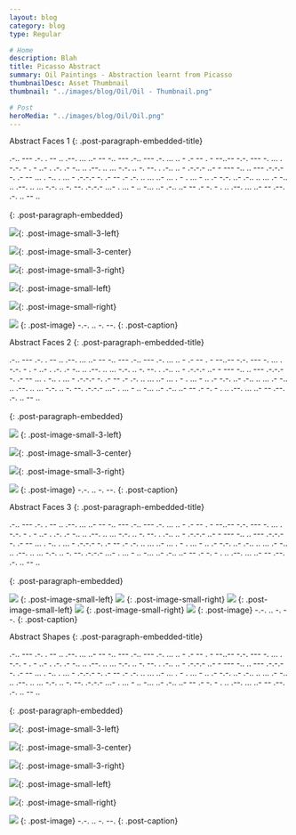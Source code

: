 ```yaml
---
layout: blog
category: blog
type: Regular

# Home
description: Blah
title: Picasso Abstract
summary: Oil Paintings - Abstraction learnt from Picasso
thumbnailDesc: Asset Thumbnail
thumbnail: "../images/blog/Oil/Oil - Thumbnail.png"

# Post
heroMedia: "../images/blog/Oil/Oil.png"
---
```



Abstract Faces 1
{: .post-paragraph-embedded-title}

.-.. --- .-. . --   .. .--. ... ..- --   -.. --- .-.. --- .-.   ... .. -   .- -- . - --..--   -.-. --- -. ... . -.-. - . - ..- . .-.   .- -.. .. .--. .. ... -.-. .. -. --.   . .-.. .. - .-.-.-   ..- -   --- -.. .. --- .-.-.-   -. .- --   ... . -..   . ... - .-.-.-   -. .- --   .-   .-. .. ... ..- ...   . -   . ... -   .. .- -.-. ..- .-.. .. ...   .- -.. .. .--. .. ... -.-. .. -. --. .-.-.-   ...- . ... - .. -... ..- .-.. ..- --   .- -. - .   .. .--. ... ..- --   .--. .-. .. -- ..
<br>
<br>
{: .post-paragraph-embedded}

<img src="../images/blog/Oil/Images/1 2.png" data-src="../images/blog/Oil/Images/1.png" class="lazyload blur-up">{: .post-image-small-3-left}

<img src="../images/blog/Oil/Images/2 2.png" data-src="../images/blog/Oil/Images/2.png" class="lazyload blur-up">{: .post-image-small-3-center}

<img src="../images/blog/Oil/Images/3 2.png" data-src="../images/blog/Oil/Images/3.png" class="lazyload blur-up">{: .post-image-small-3-right}

<img src="../images/blog/Oil/Images/4 2.png" data-src="../images/blog/Oil/Images/4.png" class="lazyload blur-up">{: .post-image-small-left}

<img src="../images/blog/Oil/Images/5 2.png" data-src="../images/blog/Oil/Images/5.png" class="lazyload blur-up">{: .post-image-small-right}


<img src="../images/blog/Oil/Images/6 2.png"  data-src="../images/blog/Oil/Images/6.png" class="lazyload blur-up">
{: .post-image} 
 -.-. .. -. --. 
{: .post-caption}



Abstract Faces 2
{: .post-paragraph-embedded-title}

.-.. --- .-. . --   .. .--. ... ..- --   -.. --- .-.. --- .-.   ... .. -   .- -- . - --..--   -.-. --- -. ... . -.-. - . - ..- . .-.   .- -.. .. .--. .. ... -.-. .. -. --.   . .-.. .. - .-.-.-   ..- -   --- -.. .. --- .-.-.-   -. .- --   ... . -..   . ... - .-.-.-   -. .- --   .-   .-. .. ... ..- ...   . -   . ... -   .. .- -.-. ..- .-.. .. ...   .- -.. .. .--. .. ... -.-. .. -. --. .-.-.-   ...- . ... - .. -... ..- .-.. ..- --   .- -. - .   .. .--. ... ..- --   .--. .-. .. -- ..
<br>
<br>
{: .post-paragraph-embedded}

<img src="../images/blog/Oil/Images/7 2.png" data-src="../images/blog/Oil/Images/7.png" class="lazyload blur-up">
{: .post-image-small-3-left}

<img src="../images/blog/Oil/Images/8 2.png" data-src="../images/blog/Oil/Images/8.png" class="lazyload blur-up">{: .post-image-small-3-center}

<img src="../images/blog/Oil/Images/9 2.png" data-src="../images/blog/Oil/Images/9.png" class="lazyload blur-up">{: .post-image-small-3-right}

<img src="../images/blog/Oil/Images/10 2.png"  data-src="../images/blog/Oil/Images/10.png" class="lazyload blur-up">
{: .post-image} 
 -.-. .. -. --. 
{: .post-caption}







Abstract Faces 3
{: .post-paragraph-embedded-title}

.-.. --- .-. . --   .. .--. ... ..- --   -.. --- .-.. --- .-.   ... .. -   .- -- . - --..--   -.-. --- -. ... . -.-. - . - ..- . .-.   .- -.. .. .--. .. ... -.-. .. -. --.   . .-.. .. - .-.-.-   ..- -   --- -.. .. --- .-.-.-   -. .- --   ... . -..   . ... - .-.-.-   -. .- --   .-   .-. .. ... ..- ...   . -   . ... -   .. .- -.-. ..- .-.. .. ...   .- -.. .. .--. .. ... -.-. .. -. --. .-.-.-   ...- . ... - .. -... ..- .-.. ..- --   .- -. - .   .. .--. ... ..- --   .--. .-. .. -- ..
<br>
<br>
{: .post-paragraph-embedded}

<img src="../images/blog/Oil/Images/11 2.png" data-src="../images/blog/Oil/Images/11.png" class="lazyload blur-up">
{: .post-image-small-left}

<img src="../images/blog/Oil/Images/12 2.png" data-src="../images/blog/Oil/Images/12.png" class="lazyload blur-up">
{: .post-image-small-right}

<img src="../images/blog/Oil/Images/13 2.png" data-src="../images/blog/Oil/Images/13.png" class="lazyload blur-up">
{: .post-image-small-left}

<img src="../images/blog/Oil/Images/14 2.png" data-src="../images/blog/Oil/Images/14.png" class="lazyload blur-up">
{: .post-image-small-right}

<img src="../images/blog/Oil/Images/15 2.png"  data-src="../images/blog/Oil/Images/15.png" class="lazyload blur-up">
{: .post-image} 
 -.-. .. -. --. 
{: .post-caption}


Abstract Shapes
{: .post-paragraph-embedded-title}

.-.. --- .-. . --   .. .--. ... ..- --   -.. --- .-.. --- .-.   ... .. -   .- -- . - --..--   -.-. --- -. ... . -.-. - . - ..- . .-.   .- -.. .. .--. .. ... -.-. .. -. --.   . .-.. .. - .-.-.-   ..- -   --- -.. .. --- .-.-.-   -. .- --   ... . -..   . ... - .-.-.-   -. .- --   .-   .-. .. ... ..- ...   . -   . ... -   .. .- -.-. ..- .-.. .. ...   .- -.. .. .--. .. ... -.-. .. -. --. .-.-.-   ...- . ... - .. -... ..- .-.. ..- --   .- -. - .   .. .--. ... ..- --   .--. .-. .. -- ..
<br>
<br>
{: .post-paragraph-embedded}

<img src="../images/blog/Oil/Images/16 2.png" data-src="../images/blog/Oil/Images/16.png" class="lazyload blur-up">{: .post-image-small-3-left}

<img src="../images/blog/Oil/Images/17 2.png" data-src="../images/blog/Oil/Images/17.png" class="lazyload blur-up">{: .post-image-small-3-center}

<img src="../images/blog/Oil/Images/18 2.png" data-src="../images/blog/Oil/Images/18.png" class="lazyload blur-up">{: .post-image-small-3-right}

<img src="../images/blog/Oil/Images/19 2.png" data-src="../images/blog/Oil/Images/19.png" class="lazyload blur-up">{: .post-image-small-left}

<img src="../images/blog/Oil/Images/20 2.png" data-src="../images/blog/Oil/Images/20.png" class="lazyload blur-up">{: .post-image-small-right}


<img src="../images/blog/Oil/Images/21 2.png"  data-src="../images/blog/Oil/Images/21.png" class="lazyload blur-up">
{: .post-image} 
 -.-. .. -. --. 
{: .post-caption}